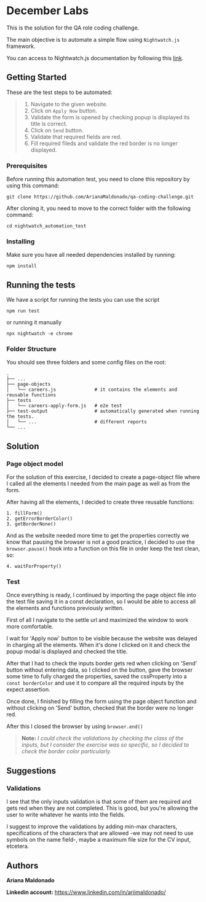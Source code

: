 # December Labs

This is the solution for the QA role coding challenge.

The main objective is to automate a simple flow using `Nightwatch.js` framework.

You can access to Nightwatch.js documentation by following this [link](https://nightwatchjs.org/).

## Getting Started
These are the test steps to be automated:

> 1. Navigate to the given website.
> 2. Click on `Apply Now` button.
> 3. Validate the form is opened by checking popup is displayed its title is correct.
> 4. Click on `Send` button.
> 5. Validate that required fields are red.
> 6. Fill required fileds and validate the red border is no longer displayed.

### Prerequisites

Before running this automation test, you need to clone this repository by using this command:

    git clone https://github.com/ArianaMaldonado/qa-coding-challenge.git

After cloning it, you need to move to the correct folder with the following command:

    cd nightwatch_automation_test

### Installing

Make sure you have all needed dependencies installed by running:

    npm install

## Running the tests

We have a script for running the tests you can use the script

    npm run test

or running it manually

    npx nightwatch -e chrome

### Folder Structure

You should see three folders and some config files on the root:

    .
    ├── ...
    ├── page-objects
    │   └── careers.js              # it contains the elements and reusable functions
    ├── tests
    │   └── careers-apply-form.js   # e2e test
    ├── test-output                 # automatically generated when running the tests.
    │   └── ...                     # different reports
    └── ...

## Solution
### Page object model
For the solution of this exercise, I decided to create a page-object file where I called all the elements I needed from the main page as well as from the form.

After having all the elements, I decided to create three reusable functions:

    1. fillForm()
    2. getErrorBorderColor()
    3. getBorderNone()

And as the website needed more time to get the properties correctly we know that pausing the browser is not a good practice, I decided to use the `browser.pause()` hook into a function on this file in order keep the test clean, so:

    4. waitForProperty()

### Test
Once everything is ready, I continued by importing the page object file into the test file saving it in a const declaration, so I would be able to access all the elements and functions previously written.

First of all I navigate to the settle url and maximized the window to work more comfortable.

I wait for 'Apply now' button to be visible because the website was delayed in charging all the elements. When it's done I clicked on it and check the popup modal is displayed and checked the title.

After that I had to check the inputs border gets red when clicking on 'Send' button without entering data, so I clicked on the button, gave the browser some time to fully charged the properties, saved the cssProperty into a `const borderColor` and use it to compare all the required inputs by the expect assertion.

Once done, I finished by filling the form using the page object function and without clicking on 'Send' button, checked that the border were no longer red.

After this I closed the browser by using `browser.end()`

> **Note:** *I could check the validations by checking the class of the inputs, but I consider the exercise was so specific, so I decided to check the border color particularly.*

## Suggestions
### Validations
I see that the only inputs validation is that some of them are required and gets red when they are not completed. This is good, but you're allowing the user to write whatever he wants into the fields.

I suggest to improve the validations by adding min-max characters, specifications of the characters that are allowed -we may not need to use symbols on the name field-, maybe a maximum file size for the CV input, etcetera.

## Authors

  **Ariana Maldonado**

  **Linkedin account:** https://www.linkedin.com/in/ariimaldonado/